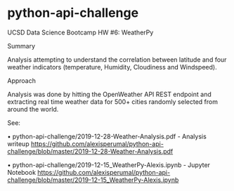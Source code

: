 # python-api-challenge
UCSD Data Science Bootcamp HW #6: WeatherPy

Summary

Analysis attempting to understand the correlation between latitude and four weather indicators (temperature, Humidity, Cloudiness and Windspeed).  


Approach

Analysis was done by hitting the OpenWeather API REST endpoint and extracting real time weather data for 500+ cities randomly selected from around the world.

See:

• python-api-challenge/2019-12-28-Weather-Analysis.pdf - Analysis writeup https://github.com/alexisperumal/python-api-challenge/blob/master/2019-12-28-Weather-Analysis.pdf 

• python-api-challenge/2019-12-15_WeatherPy-Alexis.ipynb - Jupyter Notebook https://github.com/alexisperumal/python-api-challenge/blob/master/2019-12-15_WeatherPy-Alexis.ipynb
